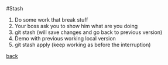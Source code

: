 #Stash
1. Do some work that break stuff
2. Your boss ask you to show him what are you doing
3. git stash (will save changes and go back to previous version)
4. Demo with previous working local version
5. git stash apply (keep working as before the interruption)

[back](https://github.com/mkamayd/git)